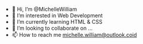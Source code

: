 - 👋 Hi, I’m @MichelleWilliam
- 👀 I’m interested in Web Development
- 🌱 I’m currently learning HTML & CSS
- 💞️ I’m looking to collaborate on ...
- 📫 How to reach me michelle.william@outlook.coid

<!---
MichelleWilliam/MichelleWilliam is a ✨ special ✨ repository because its `README.md` (this file) appears on your GitHub profile.
You can click the Preview link to take a look at your changes.
--->
